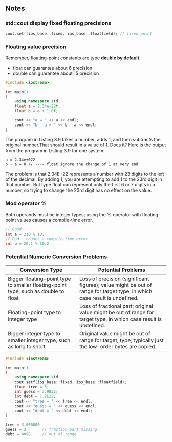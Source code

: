 ## Notes

### std::cout display fixed floating precisions
```c++
cout.setf(ios_base::fixed, ios_base::floatfield); // fixed-point
```

### Floating value precision
Remember, floating-point constants are type **double by default**.
- float can guarantee about 6 precision
- double can guarantee about 15 precision
```c++
#include <iostream>

int main()
{
    using namespace std;
    float a = 2.34e+22f;
    float b = a + 1.0f;

    cout << "a = " << a << endl;
    cout << "b - a = " << b - a << endl;
}
```

The program in Listing 3.9 takes a number, adds 1, and then subtracts the original number.That should result in a value of 1. Does it? Here is the output from the program in Listing 3.9 for one system:
```
a = 2.34e+022
b - a = 0 // ---- float ignore the change of 1 at very end
```
The problem is that 2.34E+22 represents a number with 23 digits to the left of the decimal. By adding 1, you are attempting to add 1 to the 23rd digit in that number. But type float can represent only the first 6 or 7 digits in a number, so trying to change the 23rd digit has no effect on the value.

### Mod operator %
Both operands must be integer types; using the % operator with floating-point values causes a compile-time error.
```c++
// Good
int a = 210 % 10;
// Bad - causes a compile-time error.
int b = 20.1 % 10.2
```

### Potential Numeric Conversion Problems
| Conversion Type | Potential Problems |
| ---- | ---- |
| Bigger floating-point type to smaller floating-point type, such as double to float | Loss of precision (significant figures); value might be out of range for target type, in which case result is undefined.|
| Floating-point type to integer type | Loss of fractional part; original value might be out of range for target type, in which case result is undefined. |
| Bigger integer type to smaller integer type, such as long to short | Original value might be out of range for target, type; typically just the low-order bytes are copied. |
```c++
#include <iostream>

int main()
{
    using namespace std;
    cout.setf(ios_base::fixed, ios_base::floatfield);
    float tree = 3;
    int guess = 3.9832;
    int debt = 7.2E12;
    cout << "tree = " << tree << endl;
    cout << "guess = " << guess << endl;
    cout << "debt = " << debt << endl;
}
```
```c++
tree = 3.000000
guess = 3       // fraction part missing
debt = 4098     // out of range
```
